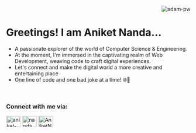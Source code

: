 <p><img align="right" src="https://github.com/Adam-pw/Adam-pw/blob/main/animation_500_kxa883sd.gif" alt="adam-pw" /></p>

<br>
<h1><b>Greetings! I am Aniket Nanda...</b></h1> 

* A passionate explorer of the world of Computer Science & Engineering.
* At the moment, I'm immersed in the captivating realm of Web Development, weaving code to craft digital experiences.
* Let's connect and make the digital world a more creative and entertaining place
* One line of code and one bad joke at a time! 🌐🤪

<br>

<h3 align="left">Connect with me via:</h3>
<p align="left">
  <a href="https://www.linkedin.com/in/aniket-nanda-94678920a/" target="blank"><img align="center"
      src="https://raw.githubusercontent.com/rahuldkjain/github-profile-readme-generator/master/src/images/icons/Social/linked-in-alt.svg"
      alt="aniket-nanda-94678920a" height="30" width="40" /></a>
  <a href="https://instagram.com/nanda.aniket" target="blank"><img align="center"
      src="https://raw.githubusercontent.com/rahuldkjain/github-profile-readme-generator/master/src/images/icons/Social/instagram.svg"
      alt="nanda.aniket" height="30" width="40" /></a>
 <a href="https://twitter.com/AniketNanda14" target="blank"><img align="center"
      src="https://raw.githubusercontent.com/rahuldkjain/github-profile-readme-generator/master/src/images/icons/Social/twitter.svg"
      alt="AniketNanda14" height="30" width="40" /></a>
</p>
